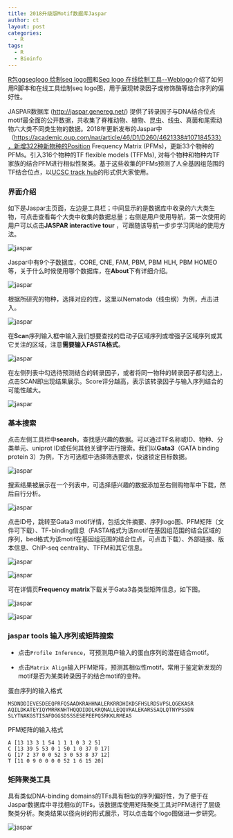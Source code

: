 ```yaml
---
title: 2018升级版Motif数据库Jaspar
author: ct
layout: post
categories:
  - R
tags:
  - R
  - Bioinfo
---
```


[R包ggseqlogo 绘制seq logo图](https://mp.weixin.qq.com/s/W346MWTZv6N_iuSPzBZn6w)和[Seq logo 在线绘制工具--Weblogo](https://mp.weixin.qq.com/s/PTaA1IR5yhIpK9EFAk5iVQ)介绍了如何用R脚本和在线工具绘制seq logo图，用于展现转录因子或修饰酶等结合序列的偏好性。

JASPAR数据库 (http://jaspar.genereg.net/) 提供了转录因子与DNA结合位点motif最全面的公开数据，共收集了脊椎动物、植物、昆虫、线虫、真菌和尾索动物六大类不同类生物的数据。2018年更新发布的Jaspar中（https://academic.oup.com/nar/article/46/D1/D260/4621338#107184533），新增322种新物种的Position Frequency Matrix (PFMs)，更新33个物种的PFMs。引入316个物种的TF flexible models (TFFMs), 对每个物种和物种内TF家族的结合PFM进行相似性聚类。基于这些收集的PFMs预测了人全基因组范围的TF结合位点，以[UCSC track hub](http://mp.weixin.qq.com/s/b7Cppdm-vMTgZfFVC3Q1lQ)的形式供大家使用。

### 界面介绍

如下是Jaspar主页面，左边是工具栏；中间显示的是数据库中收录的六大类生物，可点击查看每个大类中收集的数据总量；右侧是用户使用导航，第一次使用的用户可以点击**JASPAR interactive tour** ，可跟随该导航一步步学习网站的使用方法。

![jaspar](http://www.ehbio.com/ehbio_resource/jaspar/jaspar_home.png)

Jaspar中有9个子数据库，CORE, CNE, FAM, PBM, PBM HLH, PBM HOMEO等，关于什么时候使用哪个数据库，在**About**下有详细介绍。

![jaspar](http://www.ehbio.com/ehbio_resource/jaspar/jaspar_browse.png)

根据所研究的物种，选择对应的库，这里以Nematoda（线虫纲）为例，点击进入。

![jaspar](http://www.ehbio.com/ehbio_resource/jaspar/jaspar_browse_search1.png)

在**Scan**序列输入框中输入我们想要查找的启动子区域序列或增强子区域序列或其它关注的区域，注意**需要输入FASTA格式**。

![jaspar](http://www.ehbio.com/ehbio_resource/jaspar/jaspar_browse_search2.png)

在左侧列表中勾选待预测结合的转录因子，或者将同一物种的转录因子都勾选上，点击SCAN即出现结果展示。Score评分越高，表示该转录因子与输入序列结合的可能性越大。

![jaspar](http://www.ehbio.com/ehbio_resource/jaspar/jaspar_browse_search3.png)


### 基本搜索

点击左侧工具栏中**search**，查找感兴趣的数据。可以通过TF名称或ID、物种、分类单元、uniprot ID或任何其他关键字进行搜索。我们以**Gata3**（GATA binding protein 3）为例，下方可选框中选择筛选要求，快速锁定目标数据。

![jaspar](http://www.ehbio.com/ehbio_resource/jaspar/jaspar_search.png)

搜索结果被展示在一个列表中，可选择感兴趣的数据添加至右侧购物车中下载，然后自行分析。

![jaspar](http://www.ehbio.com/ehbio_resource/jaspar/jaspar_search_found.png)

点击ID号，跳转至Gata3 motif详情，包括文件摘要、序列logo图、PFM矩阵（文件可下载）、TF-binding信息（FASTA格式为该motif在基因组范围的结合区域的序列，bed格式为该motif在基因组范围的结合位点，可点击下载）、外部链接、版本信息、ChIP-seq centrality、TFFM和其它信息。

![jaspar](http://www.ehbio.com/ehbio_resource/jaspar/jaspar_search_summary1.png)

![jaspar](http://www.ehbio.com/ehbio_resource/jaspar/jaspar_search_summary2.png)

可在详情页**Frequency matrix**下载关于Gata3各类型矩阵信息，如下图。

![jaspar](http://www.ehbio.com/ehbio_resource/jaspar/jaspar_pfm.png)

![jaspar](http://www.ehbio.com/ehbio_resource/jaspar/jaspar_meme.png)


### jaspar tools 输入序列或矩阵搜索

* 点击`Profile Inference`，可预测用户输入的蛋白序列的潜在结合motif。

* 点击`Matrix Align`输入PFM矩阵，预测其相似性motif。常用于鉴定新发现的motif是否为某类转录因子的结合motif的变种。

蛋白序列的输入格式

```
MSDNDDIEVESDEEQPRFQSAADKRAHHNALERKRRDHIKDSFHSLRDSVPSLQGEKASR
AQILDKATEYIQYMRRKNHTHQQDIDDLKRQNALLEQQVRALEKARSSAQLQTNYPSSDN
SLYTNAKGSTISAFDGGSDSSSESEPEEPQSRKKLRMEAS
```

PFM矩阵的输入格式

```
A [13 13 3 1 54 1 1 1 0 3 2 5]
C [13 39 5 53 0 1 50 1 0 37 0 17]
G [17 2 37 0 0 52 3 0 53 8 37 12]
T [11 0 9 0 0 0 0 52 1 6 15 20]
```


### 矩阵聚类工具

具有类似DNA-binding domains的TFs具有相似的序列偏好性，为了便于在Jaspar数据库中寻找相似的TFs，该数据库使用矩阵聚类工具对PFM进行了层级聚类分析。聚类结果以径向树的形式展示，可以点击每个logo图做进一步研究。

![jaspar](http://www.ehbio.com/ehbio_resource/jaspar/jaspar_cluster.png)



